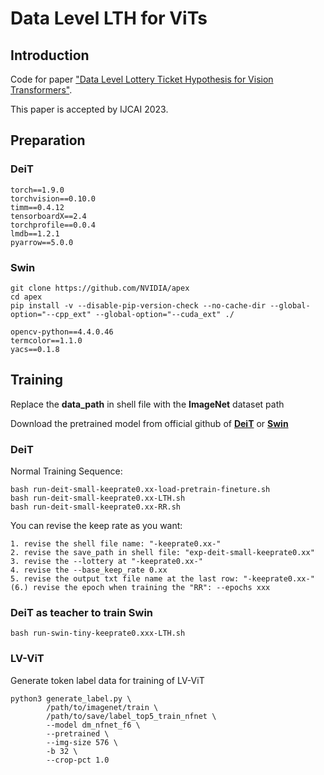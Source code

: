 # Data Level LTH for ViTs

## Introduction 
Code for paper ["Data Level Lottery Ticket Hypothesis for Vision Transformers"](https://arxiv.org/abs/2211.01484).

This paper is accepted by IJCAI 2023.

## Preparation
### DeiT
```
torch==1.9.0
torchvision==0.10.0
timm==0.4.12
tensorboardX==2.4
torchprofile==0.0.4
lmdb==1.2.1
pyarrow==5.0.0
```

### Swin
```
git clone https://github.com/NVIDIA/apex
cd apex
pip install -v --disable-pip-version-check --no-cache-dir --global-option="--cpp_ext" --global-option="--cuda_ext" ./

opencv-python==4.4.0.46 
termcolor==1.1.0 
yacs==0.1.8
```

## Training
Replace the **data_path** in shell file with the **ImageNet** dataset path

Download the pretrained model from official github of [**DeiT**](https://github.com/facebookresearch/deit) or [**Swin**](https://github.com/microsoft/Swin-Transformer)

### DeiT
Normal Training Sequence:
```
bash run-deit-small-keeprate0.xx-load-pretrain-fineture.sh
bash run-deit-small-keeprate0.xx-LTH.sh
bash run-deit-small-keeprate0.xx-RR.sh
```

You can revise the keep rate as you want:
```
1. revise the shell file name: "-keeprate0.xx-"
2. revise the save_path in shell file: "exp-deit-small-keeprate0.xx"
3. revise the --lottery at "-keeprate0.xx-"
4. revise the --base_keep_rate 0.xx
5. revise the output txt file name at the last row: "-keeprate0.xx-"
(6.) revise the epoch when training the "RR": --epochs xxx
```

### DeiT as teacher to train Swin
```
bash run-swin-tiny-keeprate0.xxx-LTH.sh
```


### LV-ViT
Generate token label data for training of LV-ViT
```
python3 generate_label.py \
        /path/to/imagenet/train \
        /path/to/save/label_top5_train_nfnet \
        --model dm_nfnet_f6 \
        --pretrained \
        --img-size 576 \
        -b 32 \
        --crop-pct 1.0
```